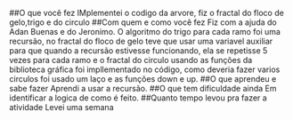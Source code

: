 ##O que você fez
IMplementei o codigo da arvore, fiz o fractal do floco de gelo,trigo e do circulo
##Com quem e como você fez
Fiz com a ajuda do Adan Buenas e do Jeronimo. O algoritmo do trigo para cada ramo foi uma recursão, no fractal do floco de gelo teve 
que usar uma variavel auxiliar para que quando a recursão estivesse funcionando, ela se repetisse 5 vezes para cada ramo e o fractal 
do circulo usando as funções da biblioteca gráfica foi impllementado no código, como deveria fazer varios circulos foi usado um laço
e as funções down e up.
##O que aprendeu e sabe fazer
Aprendi a usar a recursão.
##O que tem dificuldade ainda
Em identificar a logica de como é feito.
##Quanto tempo levou pra fazer a atividade
Levei uma semana
